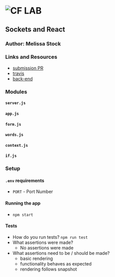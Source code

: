 ![CF](http://i.imgur.com/7v5ASc8.png) LAB
=================================================

## Sockets and React

### Author: Melissa Stock

### Links and Resources
* [submission PR](https://github.com/401-advancedjs/socket-io-react/pull/1)
* [travis](https://www.travis-ci.com/401-advancedjs/socket-io-react)
* [back-end](https://sockets-and-react.herokuapp.com/)

### Modules
#### `server.js`
#### `app.js`
#### `form.js`
#### `words.js`
#### `context.js`
#### `if.js`

### Setup
#### `.env` requirements
* `PORT` - Port Number

#### Running the app
* `npm start`
  
#### Tests
* How do you run tests? `npm run test`
* What assertions were made?
  * No assertions were made
* What assertions need to be / should be made?
  * basic rendering
  * functionality behaves as expected
  * rendering follows snapshot
